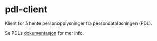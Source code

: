 # pdl-client

Klient for å hente personopplysninger fra persondataløsningen (PDL).

Se PDLs [dokumentasjon](https://pdl-docs.ansatt.nav.no/ekstern/index.html) for mer info.
